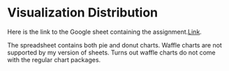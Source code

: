 # Visualization Distribution

Here is the link to the Google sheet containing the assignment.[Link](https://docs.google.com/spreadsheets/d/1P9WzDwSaS9X0_b-lWrm41_FQy0Oeri-VPM8ugaLjkJY/edit?usp=sharing).

The spreadsheet contains both pie and donut charts. Waffle charts are not supported by my version of sheets. Turns out waffle charts do not come with the regular chart packages.
